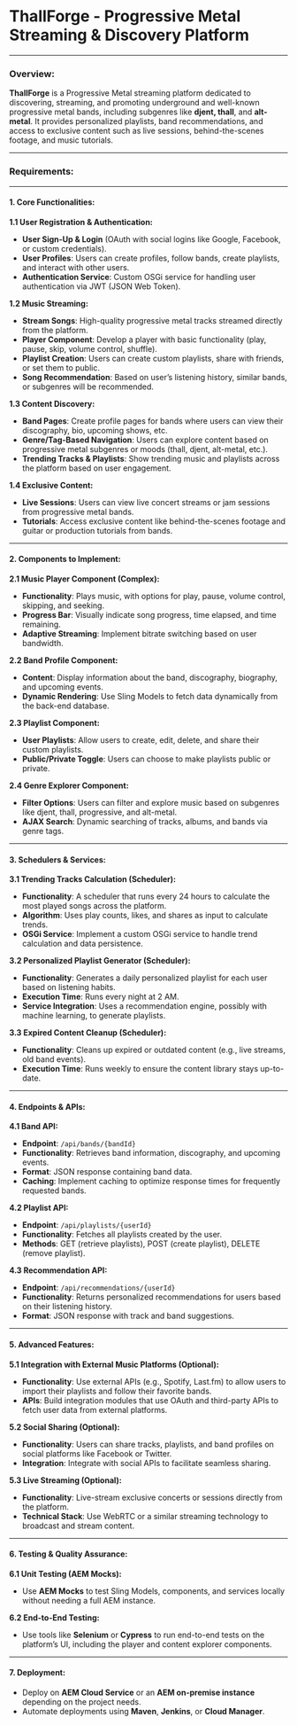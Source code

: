 # ThallForge - Progressive Metal Streaming & Discovery Platform

---

### **Overview:**
**ThallForge** is a Progressive Metal streaming platform dedicated to discovering, streaming, and promoting underground and well-known progressive metal bands, including subgenres like **djent, thall**, and **alt-metal**. It provides personalized playlists, band recommendations, and access to exclusive content such as live sessions, behind-the-scenes footage, and music tutorials.

---

### **Requirements:**

---

#### **1. Core Functionalities:**

**1.1 User Registration & Authentication:**
- **User Sign-Up & Login** (OAuth with social logins like Google, Facebook, or custom credentials).
- **User Profiles**: Users can create profiles, follow bands, create playlists, and interact with other users.
- **Authentication Service**: Custom OSGi service for handling user authentication via JWT (JSON Web Token).

**1.2 Music Streaming:**
- **Stream Songs**: High-quality progressive metal tracks streamed directly from the platform.
- **Player Component**: Develop a player with basic functionality (play, pause, skip, volume control, shuffle).
- **Playlist Creation**: Users can create custom playlists, share with friends, or set them to public.
- **Song Recommendation**: Based on user’s listening history, similar bands, or subgenres will be recommended.

**1.3 Content Discovery:**
- **Band Pages**: Create profile pages for bands where users can view their discography, bio, upcoming shows, etc.
- **Genre/Tag-Based Navigation**: Users can explore content based on progressive metal subgenres or moods (thall, djent, alt-metal, etc.).
- **Trending Tracks & Playlists**: Show trending music and playlists across the platform based on user engagement.
  
**1.4 Exclusive Content:**
- **Live Sessions**: Users can view live concert streams or jam sessions from progressive metal bands.
- **Tutorials**: Access exclusive content like behind-the-scenes footage and guitar or production tutorials from bands.

---

#### **2. Components to Implement:**

**2.1 Music Player Component (Complex):**
- **Functionality**: Plays music, with options for play, pause, volume control, skipping, and seeking.
- **Progress Bar**: Visually indicate song progress, time elapsed, and time remaining.
- **Adaptive Streaming**: Implement bitrate switching based on user bandwidth.
  
**2.2 Band Profile Component:**
- **Content**: Display information about the band, discography, biography, and upcoming events.
- **Dynamic Rendering**: Use Sling Models to fetch data dynamically from the back-end database.
  
**2.3 Playlist Component:**
- **User Playlists**: Allow users to create, edit, delete, and share their custom playlists.
- **Public/Private Toggle**: Users can choose to make playlists public or private.
  
**2.4 Genre Explorer Component:**
- **Filter Options**: Users can filter and explore music based on subgenres like djent, thall, progressive, and alt-metal.
- **AJAX Search**: Dynamic searching of tracks, albums, and bands via genre tags.

---

#### **3. Schedulers & Services:**

**3.1 Trending Tracks Calculation (Scheduler):**
- **Functionality**: A scheduler that runs every 24 hours to calculate the most played songs across the platform.
- **Algorithm**: Uses play counts, likes, and shares as input to calculate trends.
- **OSGi Service**: Implement a custom OSGi service to handle trend calculation and data persistence.

**3.2 Personalized Playlist Generator (Scheduler):**
- **Functionality**: Generates a daily personalized playlist for each user based on listening habits.
- **Execution Time**: Runs every night at 2 AM.
- **Service Integration**: Uses a recommendation engine, possibly with machine learning, to generate playlists.

**3.3 Expired Content Cleanup (Scheduler):**
- **Functionality**: Cleans up expired or outdated content (e.g., live streams, old band events).
- **Execution Time**: Runs weekly to ensure the content library stays up-to-date.

---

#### **4. Endpoints & APIs:**

**4.1 Band API:**
- **Endpoint**: `/api/bands/{bandId}`
- **Functionality**: Retrieves band information, discography, and upcoming events.
- **Format**: JSON response containing band data.
- **Caching**: Implement caching to optimize response times for frequently requested bands.

**4.2 Playlist API:**
- **Endpoint**: `/api/playlists/{userId}`
- **Functionality**: Fetches all playlists created by the user.
- **Methods**: GET (retrieve playlists), POST (create playlist), DELETE (remove playlist).
  
**4.3 Recommendation API:**
- **Endpoint**: `/api/recommendations/{userId}`
- **Functionality**: Returns personalized recommendations for users based on their listening history.
- **Format**: JSON response with track and band suggestions.

---

#### **5. Advanced Features:**

**5.1 Integration with External Music Platforms (Optional):**
- **Functionality**: Use external APIs (e.g., Spotify, Last.fm) to allow users to import their playlists and follow their favorite bands.
- **APIs**: Build integration modules that use OAuth and third-party APIs to fetch user data from external platforms.

**5.2 Social Sharing (Optional):**
- **Functionality**: Users can share tracks, playlists, and band profiles on social platforms like Facebook or Twitter.
- **Integration**: Integrate with social APIs to facilitate seamless sharing.

**5.3 Live Streaming (Optional):**
- **Functionality**: Live-stream exclusive concerts or sessions directly from the platform.
- **Technical Stack**: Use WebRTC or a similar streaming technology to broadcast and stream content.

---

#### **6. Testing & Quality Assurance:**

**6.1 Unit Testing (AEM Mocks):**
- Use **AEM Mocks** to test Sling Models, components, and services locally without needing a full AEM instance.
  
**6.2 End-to-End Testing:**
- Use tools like **Selenium** or **Cypress** to run end-to-end tests on the platform’s UI, including the player and content explorer components.

---

#### **7. Deployment:**

- Deploy on **AEM Cloud Service** or an **AEM on-premise instance** depending on the project needs.
- Automate deployments using **Maven**, **Jenkins**, or **Cloud Manager**.
